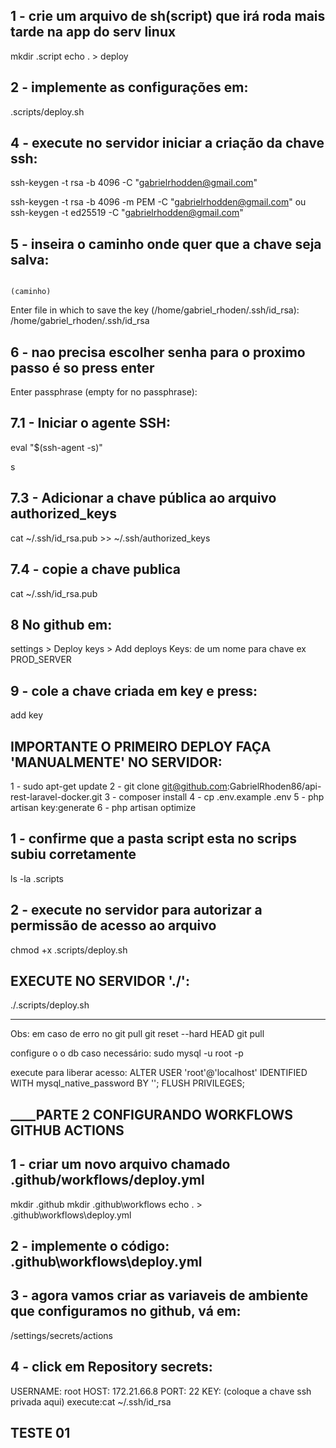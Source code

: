 ## 1 - crie um arquivo de sh(script) que irá roda mais tarde na app do serv linux
mkdir .script
echo . > deploy

## 2 - implemente as configurações em: 
.scripts/deploy.sh

## 4 - execute no servidor iniciar a criação da chave ssh:
ssh-keygen -t rsa -b 4096 -C "gabrielrhodden@gmail.com"

ssh-keygen -t rsa -b 4096 -m PEM -C "gabrielrhodden@gmail.com"
ou
ssh-keygen -t ed25519 -C "gabrielrhodden@gmail.com"



## 5 - inseira o caminho onde quer que a chave seja salva: 
                                                                            (caminho)
Enter file in which to save the key (/home/gabriel_rhoden/.ssh/id_rsa): /home/gabriel_rhoden/.ssh/id_rsa

## 6 - nao precisa escolher senha para o proximo passo é so press enter
Enter passphrase (empty for no passphrase):

## 7.1 - Iniciar o agente SSH:
eval "$(ssh-agent -s)"

s

## 7.3 - Adicionar a chave pública ao arquivo authorized_keys
cat ~/.ssh/id_rsa.pub >> ~/.ssh/authorized_keys

## 7.4 - copie a chave publica
cat ~/.ssh/id_rsa.pub

## 8 No github em:
settings > Deploy keys > Add deploys Keys: de um nome para chave ex PROD_SERVER

## 9 - cole a chave criada em key e press:
add key

## IMPORTANTE O PRIMEIRO DEPLOY FAÇA 'MANUALMENTE' NO SERVIDOR:
1 - sudo apt-get update
2 - git clone git@github.com:GabrielRhoden86/api-rest-laravel-docker.git
3 - composer install
4 - cp .env.example .env
5 - php artisan key:generate
6 - php artisan optimize

## 1 - confirme que a pasta script esta no scrips subiu corretamente
ls -la .scripts

## 2 - execute no servidor para autorizar a permissão de acesso ao arquivo
chmod +x .scripts/deploy.sh

## EXECUTE NO SERVIDOR './':
./.scripts/deploy.sh
_______________________________
Obs: em caso de erro no git pull
git reset --hard HEAD
git pull

configure o o db caso necessário:
sudo mysql -u root -p

execute para liberar acesso:
ALTER USER 'root'@'localhost' IDENTIFIED WITH mysql_native_password BY '';
FLUSH PRIVILEGES;

## ____________________________________PARTE 2 CONFIGURANDO WORKFLOWS GITHUB ACTIONS________________________________

## 1 - criar um novo arquivo chamado .github/workflows/deploy.yml
mkdir .github
mkdir .github\workflows
echo . > .github\workflows\deploy.yml

## 2 - implemente o código: .github\workflows\deploy.yml

## 3 - agora vamos criar as variaveis de ambiente que configuramos no github, vá em:
/settings/secrets/actions

## 4  - click em Repository secrets:
USERNAME: root
HOST: 172.21.66.8
PORT: 22
KEY: (coloque a chave ssh privada aqui)  execute:cat ~/.ssh/id_rsa

## TESTE 01
